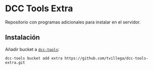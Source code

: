 # DCC Tools Extra

Repositorio con programas adicionales para instalar en el servidor.

## Instalación

Añadir bucket a [`dcc-tools`](https://github.com/tvillega/dcc-tools):
```
dcc-tools bucket add extra https://github.com/tvillega/dcc-tools-extra.git
```
